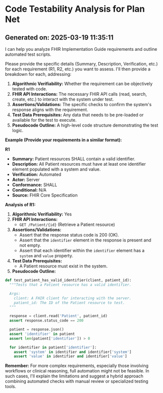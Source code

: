 # Code Testability Analysis for Plan Net

## Generated on: 2025-03-19 11:35:11

I can help you analyze FHIR Implementation Guide requirements and outline automated test scripts. 

Please provide the specific details (Summary, Description, Verification, etc.) for each requirement (R1, R2, etc.) you want to assess. I'll then provide a breakdown for each, addressing:

1. **Algorithmic Verifiability:**  Whether the requirement can be objectively tested with code.
2. **FHIR API Interactions:**  The necessary FHIR API calls (read, search, create, etc.) to interact with the system under test.
3. **Assertions/Validations:**  The specific checks to confirm the system's response aligns with the requirement.
4. **Test Data Prerequisites:**  Any data that needs to be pre-loaded or available for the test to execute.
5. **Pseudocode Outline:**  A high-level code structure demonstrating the test logic.

**Example (Provide your requirements in a similar format):**

**R1**
* **Summary:** Patient resources SHALL contain a valid identifier.
* **Description:** All Patient resources must have at least one identifier element populated with a system and value.
* **Verification:** Automated
* **Actor:** Server
* **Conformance:** SHALL
* **Conditional:** N/A
* **Source:**  FHIR Core Specification

**Analysis of R1:**

1. **Algorithmic Verifiability:** Yes
2. **FHIR API Interactions:** 
    * `GET /Patient/{id}` (Retrieve a Patient resource)
3. **Assertions/Validations:**
    * Assert that the response status code is 200 (OK).
    * Assert that the `identifier` element in the response is present and not empty.
    * Assert that each identifier within the `identifier` element has a `system` and `value` property.
4. **Test Data Prerequisites:**
    * A Patient resource must exist in the system.
5. **Pseudocode Outline:**

```python
def test_patient_has_valid_identifier(client, patient_id):
  """Tests that a Patient resource has a valid identifier.

  Args:
    client: A FHIR client for interacting with the server.
    patient_id: The ID of the Patient resource to test.
  """

  response = client.read('Patient', patient_id) 
  assert response.status_code == 200

  patient = response.json()
  assert 'identifier' in patient 
  assert len(patient['identifier']) > 0

  for identifier in patient['identifier']:
    assert 'system' in identifier and identifier['system']
    assert 'value' in identifier and identifier['value'] 
``` 

**Remember:**  For more complex requirements, especially those involving workflows or clinical reasoning, full automation might not be feasible. In such cases, I'll explain the limitations and suggest a hybrid approach combining automated checks with manual review or specialized testing tools. 
